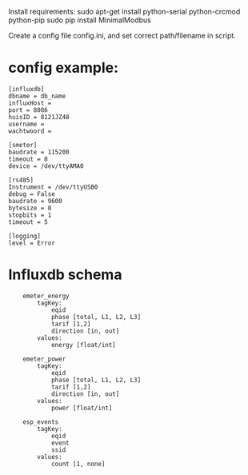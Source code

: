 Install requirements:
sudo apt-get install python-serial python-crcmod python-pip
sudo pip install MinimalModbus


Create a config file config.ini, and set correct path/filename in script.
# config example:
```
[influxdb]
dbname = db_name
influxHost = 
port = 8086
huisID = 8121JZ48
username = 
wachtwoord = 

[smeter]
baudrate = 115200
timeout = 8
device = /dev/ttyAMA0

[rs485]
Instrument = /dev/ttyUSB0
debug = False
baudrate = 9600
bytesize = 8
stopbits = 1
timeout = 5

[logging]
level = Error
```




# Influxdb schema
```
	emeter_energy
		tagKey:
			eqid	
			phase [total, L1, L2, L3]
			tarif [1,2]
			direction [in, out]
		values:
			energy [float/int]

	emeter_power
		tagKey:
			eqid	
			phase [total, L1, L2, L3]
			tarif [1,2]
			direction [in, out]			
		values:
			power [float/int]			

	esp_events
		tagKey:
			eqid
			event	
			ssid	
		values:
			count [1, none]
```
